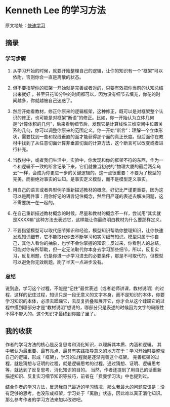 # Kenneth Lee 的学习方法

原文地址：[快速学习][1]

## 摘录

### 学习步骤

1. 从学习开始的时候，就要开始整理自己的逻辑，让你的知识有一个“框架”可以依附，否则你会一直是离散的状态。

2. 但不要指望你的框架一开始就是完善或者对的，只要有效把你当前的认知总结出来就好 ，甚至只花10分钟的时间都可以，因为没有细节去填充，你花的时间越多，你就越被自己迷惑了。

3. 然后开始看教材，修正你原来的逻辑框架，这种修正，既可以是对框架整个认识的修正，也可能是对框架“断语”的修正。比如，你一开始认为立体几何是“计算体积的几何”，后来看到细节后，发现它是计算线性三维空间中位置关系的几何，你可以调整你原来的范围定义。你一开始“断言”：理解一个立体形状，需要找到一些和视线垂直的面才能获得那个面的真正长度。但后面你在教材中找到了从任意切面计算非垂直切面的计算方法，这个断言可以改变或者进行补充。

4. 当教材中，或者我们生活中，实验中，你发现和你的框架不符的东西，作为一个和逻辑不一致的断言记录下来，它们就像当初说的“物理大厦的最后两朵乌云”一样，会成为你更进一步的关键逻辑的。这一点很重要：不要为了模型的完美，而拒绝对事实的认知。是事实定义模型，而不是模型定义事实。

5. 用自己的语言或者典型例子重新描述教材的概念，好记比严谨更重要，因为这可以是两件事：用你好记的语言记住概念，然后用严谨的表述去解决问题，这不需要统一在一起的。

6. 在自己重新描述教材概念的时候，尽量和教材的概念不一样，尝试用“其实就是XXXX嘛”这种方法去表述它，这样能让你最终明白教材为什么要那样定义。

7. 不要指望模型可以取代细节知识和经验，模型知识帮助你整理知识，让你快速发现知识细节，它不能取代你去不断学习和实习细节知识。模型只属于你自己，其他人看你的抽象，也学不会你掌握的知识；反过来，你看别人的总结，可能对你有所帮助，但一定无法取代你本身去学习那些细节，所以，反复实习，反复刷题，仍是你进一步学习进去的必要条件，那是不可取代的，但模型可以避免你无效刷题，刷了半天一点进步没有。

### 总结

说到底，学习这个过程，不能是“记住”最优表述（或者老师讲课，教材说明）的过程，这样的记住过程，知识只是一段无意义的文字本身，而不是知识的本体，你要学习知识的本体，必须去蹂躏它，去反复折叠和展开它，你才会从这个蹂躏它的过程中摸到哪部分才是“教材说明”想说的，哪部分只是表述的时候因为文字的局限性不得不带入的。这个知识才最终到你脑子里了。

## 我的收获

作者的学习方法的核心是反复思考和消化知识，以理解其本质、内涵和逻辑。
其中我认为最重要、最有亮点、最具有实践指导意义的地方在于：学习开始时要整理自己的逻辑，形成「框架」，学习的过程就是逐渐完善这个框架。
完善框架的过程，就是猜想与证明的过程，就是逻辑思考的过程，通过猜想、证明、逻辑思考等，就达到了反复思考、消化知识的目的。
当然，作者还提到了用自己的话重新描述知识、反复实习细节知识等技巧，前者在「费曼学习法」中也提到过。

结合作者的学习方法，反思我自己最近的学习情况，那么我最大的问题应该是：没有足够的思考，也没形成框架，学习处于「离散」状态，因此难以真正消化知识。
那么参考作者的学习方法来加以改进吧。

  [1]: https://gitee.com/Kenneth-Lee-2012/MySummary/blob/master/%E8%8A%B1%E6%9C%B5%E7%9A%84%E6%B8%A9%E5%AE%A4/%E5%BF%AB%E9%80%9F%E5%AD%A6%E4%B9%A0.rst